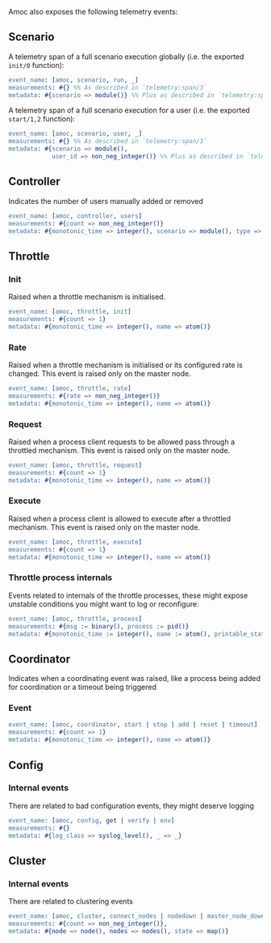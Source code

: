 Amoc also exposes the following telemetry events:

## Scenario

A telemetry span of a full scenario execution globally (i.e. the exported `init/0` function):
```erlang
event_name: [amoc, scenario, run, _]
measurements: #{} %% As described in `telemetry:span/3`
metadata: #{scenario => module()} %% Plus as described in `telemetry:span/3`
```

A telemetry span of a full scenario execution for a user (i.e. the exported `start/1,2` function):
```erlang
event_name: [amoc, scenario, user, _]
measurements: #{} %% As described in `telemetry:span/3`
metadata: #{scenario => module(),
            user_id => non_neg_integer()} %% Plus as described in `telemetry:span/3`
```

## Controller

Indicates the number of users manually added or removed
```erlang
event_name: [amoc, controller, users]
measurements: #{count => non_neg_integer()}
metadata: #{monotonic_time => integer(), scenario => module(), type => add | remove}
```

## Throttle

### Init

Raised when a throttle mechanism is initialised.
```erlang
event_name: [amoc, throttle, init]
measurements: #{count => 1}
metadata: #{monotonic_time => integer(), name => atom()}
```

### Rate

Raised when a throttle mechanism is initialised or its configured rate is changed.
This event is raised only on the master node.
```erlang
event_name: [amoc, throttle, rate]
measurements: #{rate => non_neg_integer()}
metadata: #{monotonic_time => integer(), name => atom()}
```

### Request

Raised when a process client requests to be allowed pass through a throttled mechanism.
This event is raised only on the master node.
```erlang
event_name: [amoc, throttle, request]
measurements: #{count => 1}
metadata: #{monotonic_time => integer(), name => atom()}
```

### Execute

Raised when a process client is allowed to execute after a throttled mechanism.
This event is raised only on the master node.
```erlang
event_name: [amoc, throttle, execute]
measurements: #{count => 1}
metadata: #{monotonic_time => integer(), name => atom()}
```

### Throttle process internals

Events related to internals of the throttle processes, these might expose unstable conditions you
might want to log or reconfigure:
```erlang
event_name: [amoc, throttle, process]
measurements: #{msg := binary(), process := pid()}
metadata: #{monotonic_time := integer(), name := atom(), printable_state => map()}
```

## Coordinator

Indicates when a coordinating event was raised, like a process being added for coordination or a timeout being triggered

### Event
```erlang
event_name: [amoc, coordinator, start | stop | add | reset | timeout]
measurements: #{count => 1}
metadata: #{monotonic_time => integer(), name => atom()}
```

## Config

### Internal events
There are related to bad configuration events, they might deserve logging
```erlang
event_name: [amoc, config, get | verify | env]
measurements: #{}
metadata: #{log_class => syslog_level(), _ => _}
```

## Cluster

### Internal events
There are related to clustering events
```erlang
event_name: [amoc, cluster, connect_nodes | nodedown | master_node_down]
measurements: #{count => non_neg_integer()},
metadata: #{node => node(), nodes => nodes(), state => map()}
```
